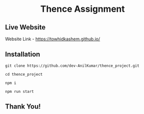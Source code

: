 <h1 align="center">Thence Assignment</h1>

## Live Website

Website Link - https://towhidkashem.github.io/

## Installation
```
git clone https://github.com/dev-AnilKumar/thence_project.git

cd thence_project

npm i

npm run start

```

## Thank You!